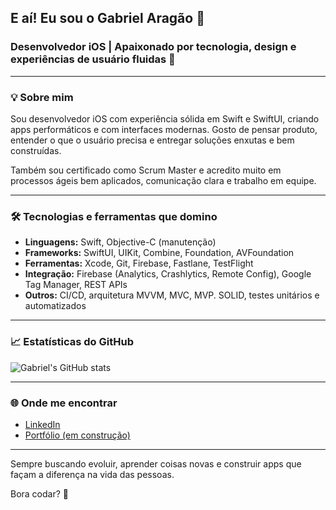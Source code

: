 ## E aí! Eu sou o Gabriel Aragão 👋

### Desenvolvedor iOS | Apaixonado por tecnologia, design e experiências de usuário fluidas 🚀

---

### 💡 Sobre mim

Sou desenvolvedor iOS com experiência sólida em Swift e SwiftUI, criando apps performáticos e com interfaces modernas. Gosto de pensar produto, entender o que o usuário precisa e entregar soluções enxutas e bem construídas.

Também sou certificado como Scrum Master e acredito muito em processos ágeis bem aplicados, comunicação clara e trabalho em equipe.

---

### 🛠️ Tecnologias e ferramentas que domino

- **Linguagens:** Swift, Objective-C (manutenção)
- **Frameworks:** SwiftUI, UIKit, Combine, Foundation, AVFoundation
- **Ferramentas:** Xcode, Git, Firebase, Fastlane, TestFlight
- **Integração:** Firebase (Analytics, Crashlytics, Remote Config), Google Tag Manager, REST APIs
- **Outros:** CI/CD, arquitetura MVVM, MVC, MVP. SOLID, testes unitários e automatizados

---

### 📈 Estatísticas do GitHub

![Gabriel's GitHub stats](https://github-readme-stats.vercel.app/api?username=bielaragaoo&show_icons=true&theme=tokyonight)

---

### 🌐 Onde me encontrar

- [LinkedIn]([https://www.linkedin.com/in/elpidio-gabriel-desenvolvedor-ios])
- [Portfólio (em construção)](https://github.com/bielaragaoo)

---

Sempre buscando evoluir, aprender coisas novas e construir apps que façam a diferença na vida das pessoas.

Bora codar? 🚀
